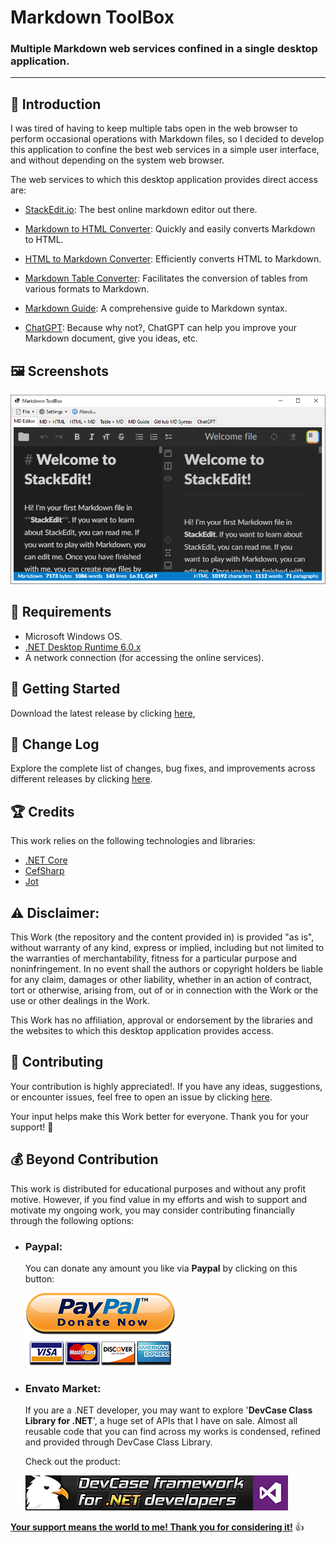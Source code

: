 # Markdown ToolBox

### Multiple Markdown web services confined in a single desktop application.

------------------

## 👋 Introduction

I was tired of having to keep multiple tabs open in the web browser to perform occasional operations with Markdown files, so I decided to develop this application to confine the best web services in a simple user interface, and without depending on the system web browser.

The web services to which this desktop application provides direct access are:

 - [StackEdit.io](https://stackedit.io/app#): The best online markdown editor out there.

 - [Markdown to HTML Converter](https://markdowntohtml.com/#converter): Quickly and easily converts Markdown to HTML.

 - [HTML to Markdown Converter](https://www.browserling.com/tools/html-to-markdown): Efficiently converts HTML to Markdown.

 - [Markdown Table Converter](https://markdown-convert.com/en/tool/table): Facilitates the conversion of tables from various formats to Markdown.

 - [Markdown Guide](https://www.markdownguide.org/basic-syntax/): A comprehensive guide to Markdown syntax.

 - [ChatGPT](https://chat.openai.com/): Because why not?, ChatGPT can help you improve your Markdown document, give you ideas, etc.

## 🖼️ Screenshots

![screenshot](/images/screenshot.png)

## 📝 Requirements

- Microsoft Windows OS.
- [.NET Desktop Runtime 6.0.x](https://dotnet.microsoft.com/en-us/download/dotnet/6.0)
- A network connection (for accessing the online services).

## 🤖 Getting Started

Download the latest release by clicking [here](https://github.com/ElektroStudios/Markdown-Toolbox/releases/latest),

## 🔄 Change Log

Explore the complete list of changes, bug fixes, and improvements across different releases by clicking [here](/Docs/CHANGELOG.md).

## 🏆 Credits

This work relies on the following technologies and libraries: 

 - [.NET Core](https://dotnet.microsoft.com/)
 - [CefSharp](https://cefsharp.github.io/)
 - [Jot](https://github.com/anakic/Jot)

## ⚠️ Disclaimer:

This Work (the repository and the content provided in) is provided "as is", without warranty of any kind, express or implied, including but not limited to the warranties of merchantability, fitness for a particular purpose and noninfringement. In no event shall the authors or copyright holders be liable for any claim, damages or other liability, whether in an action of contract, tort or otherwise, arising from, out of or in connection with the Work or the use or other dealings in the Work.

This Work has no affiliation, approval or endorsement by the libraries and the websites to which this desktop application provides access.

## 💪 Contributing

Your contribution is highly appreciated!. If you have any ideas, suggestions, or encounter issues, feel free to open an issue by clicking [here](https://github.com/ElektroStudios/Markdown-Toolbox/issues/new/choose). 

Your input helps make this Work better for everyone. Thank you for your support! 🚀

## 💰 Beyond Contribution 

This work is distributed for educational purposes and without any profit motive. However, if you find value in my efforts and wish to support and motivate my ongoing work, you may consider contributing financially through the following options:

 - ### Paypal:
    You can donate any amount you like via **Paypal** by clicking on this button:

    [![Donation Account](images/Paypal_Donate.png)](https://www.paypal.com/cgi-bin/webscr?cmd=_s-xclick&hosted_button_id=E4RQEV6YF5NZY)

 - ### Envato Market:
   If you are a .NET developer, you may want to explore '**DevCase Class Library for .NET**', a huge set of APIs that I have on sale.
   Almost all reusable code that you can find across my works is condensed, refined and provided through DevCase Class Library.

    Check out the product:
    
   [![DevCase Class Library for .NET](images/DevCase_Banner.png)](https://codecanyon.net/item/elektrokit-class-library-for-net/19260282)

<u>**Your support means the world to me! Thank you for considering it!**</u> 👍

